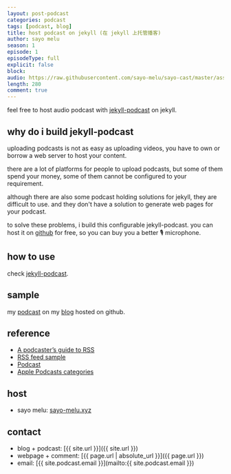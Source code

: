 ```yaml
---
layout: post-podcast
categories: podcast
tags: [podcast, blog]
title: host podcast on jekyll (在 jekyll 上托管播客)
author: sayo melu
season: 1
episode: 1
episodeType: full
explicit: false
block:
audio: https://raw.githubusercontent.com/sayo-melu/sayo-cast/master/asset/1-1%20host%20podcast%20on%20jekyll%20(在%20jekyll%20上托管播客).m4a
length: 280
comment: true
---
```


feel free to host audio podcast with [jekyll-podcast](https://github.com/sayo-melu/jekyll-podcast) on jekyll.

## why do i build jekyll-podcast

uploading podcasts is not as easy as uploading videos, you have to own or borrow a web server to host your content.

there are a lot of platforms for people to upload podcasts, but some of them spend your money, some of them cannot be configured to your requirement.

although there are also some podcast holding solutions for jekyll, they are difficult to use. and they don't have a solution to generate web pages for your podcast.

to solve these problems, i build this configurable jekyll-podcast. you can host it on [github](http://github.com) for free, so you can buy you a better 🎙 microphone.

## how to use

check [jekyll-podcast](https://github.com/sayo-melu/jekyll-podcast).

## sample

my [podcast](https://sayo-melu.github.io/podcast.xml) on my [blog](http://sayo-melu.github.io) hosted on github.

## reference

- [A podcaster’s guide to RSS](https://help.apple.com/itc/podcasts_connect/#/itcb54353390)
- [RSS feed sample](https://help.apple.com/itc/podcasts_connect/#/itcbaf351599)
- [Podcast](https://developers.google.com/search/docs/data-types/podcast)
- [Apple Podcasts categories](https://help.apple.com/itc/podcasts_connect/#/itc9267a2f12)

## host

- sayo melu: [sayo-melu.xyz](https://sayo-melu.xyz)

## contact

- blog + podcast: [{{ site.url }}]({{ site.url }})
- webpage + comment: [{{ page.url | absolute_url }}]({{ page.url }})
- email: [{{ site.podcast.email }}](mailto:{{ site.podcast.email }})
